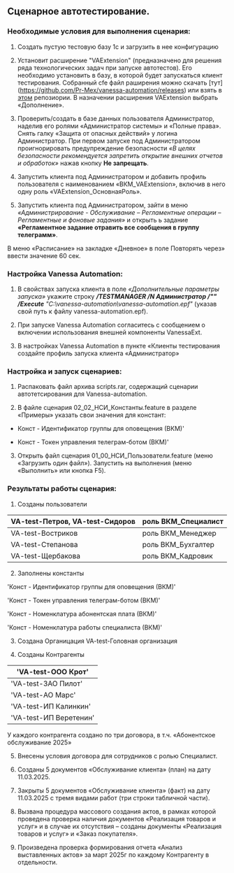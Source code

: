 ## Сценарное автотестирование.
### Необходимые условия для выполнения сценария:

1. Создать пустую тестовую базу 1с и загрузить в нее конфигурацию 

2. Установит расширение "VAExtension" (предназначено для решения ряда технологических задач при запуске автотестов). Его необходимо установить в базу, в которой будет запускаться клиент тестирования. Собранный cfe файл раширения можно скачать [тут] (https://github.com/Pr-Mex/vanessa-automation/releases) или взять в [этом](../VAScript/VAExtension.1.12.cfe) репозиории. В назначении расширения VAExtension выбрать «Дополнение».

3. Проверить/создать в базе данных пользователя Администратор, наделив его ролями «Администратор системы» и «Полные права». Снять галку «Защита от опасных действий» у логина Администратор.
При первом запуске под Администратором проигнорировать предупреждение безопасности *«В целях безопасности рекомендуется запретить открытие внешних отчетов и обработок»* нажав кнопку **Не запрещать**.

4. Запустить клиента под Администратором и добавить профиль пользователя с наименованием «ВКМ_VAExtension», включив в него одну роль «VAExtension_ОсновнаяРоль».

5. Запустить клиента под Администратором, зайти в меню *«Администрирование - Обслуживание – Регламентные операции – Регламентные и фоновые задания»* и открыть ь задание **«Регламентное задание отравить все сообщения в группу телеграмм»**. 

В меню «Расписание» на закладке «Дневное» в поле Повторять через» ввести значение 60 сек.

### Настройка Vanessa Automation:

1. В свойствах запуска клиента в поле *«Дополнительные параметры запуска»* укажите строку 
***/TESTMANAGER /N Администратор /"" /Execute*** *"C:\vanessa-automation\vanessa-automation.epf"* (указав свой путь к файлу vanessa-automation.epf).

2. При запуске Vanessa Automation согласитесь с сообщением о включении использования внешней компоненты VanessaExt.

3. В настройках Vanessa Automation в пункте «Клиенты тестирования создайте профиль запуска клиента «Администратор»

### Настройка и запуск сценариев:

1. Распаковать файл архива scripts.rar, содержащий сценарии автотетсирования для Vanessa-automation.

2. В файле сценария 02_02_НСИ_Константы.feature в разделе «Примеры» указать свои значения для констант:

- Конст - Идентификатор группы для оповещения (ВКМ)'

- Конст - Токен управления телеграм-ботом (ВКМ)'

3. Открыть файл сценария 01_00_НСИ_Пользователи.feature (меню «Загрузить один файл»). Запустить на выполнения (меню «Выполнить» или кнопка F5).

### Результаты работы сценария:

1. Созданы пользователи

|VA-test-Петров, VA-test-Сидоров|роль ВКМ_Специалист|
|---|---| 
|VA-test-Востриков| роль ВКМ_Менеджер |
|VA-test-Степанова| роль ВКМ_Бухгалтер|
|VA-test-Щербакова| роль ВКМ_Кадровик |

2. Заполнены константы

'Конст - Идентификатор группы для оповещения (ВКМ)'

'Конст - Токен управления телеграм-ботом (ВКМ)' 

'Конст - Номенклатура абонентская плата (ВКМ)' 

'Конст - Номенклатура работы специалиста (ВКМ)' 

3. Создана Органицация   VA-test-Головная организация

4. Созданы Контрагенты 

|'VA-test-ООО Крот'| 
|---| 
|'VA-test-ЗАО Пилот'| 
|'VA-test-АО Марс'  |
|'VA-test-ИП Калинкин'| 
|'VA-test-ИП Веретенин'|

У каждого контрагента создано по три договора, в т.ч. «Абонентское обслуживание 2025»

5. Внесены условия договора для сотрудников с ролью Специалист.

6. Созданы  5 документов «Обслуживание клиента» (план) на дату 11.03.2025.

7. Закрыты 5 документов «Обслуживание клиента» (факт) на дату 11.03.2025 с тремя видами работ (три строки табличной части).

8. Вызвана процедура массового создания актов, в рамках которой проведена проверка наличия  документов «Реализация товаров  и услуг»  и в случае их отсутствия – созданы документы «Реализация товаров  и услуг»  и «Заказ покупателя».

9. Произведена проверка формирования отчета «Анализ выставленных  актов» за март 2025г по каждому Контрагенту в отдельности.

